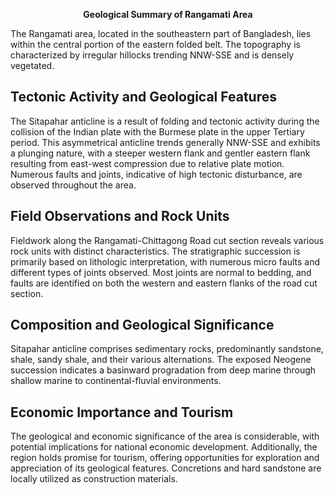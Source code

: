 <p align="center">
  <b>Geological Summary of Rangamati Area</b>
</p>

The Rangamati area, located in the southeastern part of Bangladesh, lies within the central portion of the eastern folded belt. The topography is characterized by irregular hillocks trending NNW-SSE and is densely vegetated.

## Tectonic Activity and Geological Features

The Sitapahar anticline is a result of folding and tectonic activity during the collision of the Indian plate with the Burmese plate in the upper Tertiary period. This asymmetrical anticline trends generally NNW-SSE and exhibits a plunging nature, with a steeper western flank and gentler eastern flank resulting from east-west compression due to relative plate motion. Numerous faults and joints, indicative of high tectonic disturbance, are observed throughout the area.

## Field Observations and Rock Units

Fieldwork along the Rangamati-Chittagong Road cut section reveals various rock units with distinct characteristics. The stratigraphic succession is primarily based on lithologic interpretation, with numerous micro faults and different types of joints observed. Most joints are normal to bedding, and faults are identified on both the western and eastern flanks of the road cut section.

## Composition and Geological Significance

Sitapahar anticline comprises sedimentary rocks, predominantly sandstone, shale, sandy shale, and their various alternations. The exposed Neogene succession indicates a basinward progradation from deep marine through shallow marine to continental-fluvial environments.

## Economic Importance and Tourism

The geological and economic significance of the area is considerable, with potential implications for national economic development. Additionally, the region holds promise for tourism, offering opportunities for exploration and appreciation of its geological features. Concretions and hard sandstone are locally utilized as construction materials.
